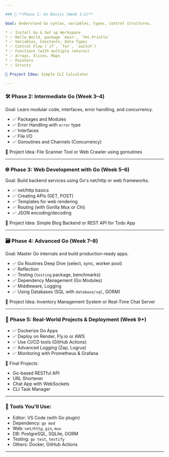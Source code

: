 ```yaml
---

### 🧱 **Phase 1: Go Basics (Week 1–2)**

Goal: Understand Go syntax, variables, types, control structures.

* ✅ Install Go & Set up Workspace
* ✅ Hello World, package `main`, `fmt.Println`
* ✅ Variables, Constants, Data Types
* ✅ Control Flow (`if`, `for`, `switch`)
* ✅ Functions (with multiple returns)
* ✅ Arrays, Slices, Maps
* ✅ Pointers
* ✅ Structs

📘 Project Idea: Simple CLI Calculator

---
```


### 🛠 **Phase 2: Intermediate Go (Week 3–4)**

Goal: Learn modular code, interfaces, error handling, and concurrency.

* ✅ Packages and Modules
* ✅ Error Handling with `error` type
* ✅ Interfaces
* ✅ File I/O
* ✅ Goroutines and Channels (Concurrency)

📘 Project Idea: File Scanner Tool or Web Crawler using goroutines

---

### 🌐 **Phase 3: Web Development with Go (Week 5–6)**

Goal: Build backend services using Go's net/http or web frameworks.

* ✅ net/http basics
* ✅ Creating APIs (GET, POST)
* ✅ Templates for web rendering
* ✅ Routing (with Gorilla Mux or Chi)
* ✅ JSON encoding/decoding

📘 Project Idea: Simple Blog Backend or REST API for Todo App

---

### 🗃 **Phase 4: Advanced Go (Week 7–8)**

Goal: Master Go internals and build production-ready apps.

* ✅ Go Routines Deep Dive (select, sync, worker pool)
* ✅ Reflection
* ✅ Testing (`testing` package, benchmarks)
* ✅ Dependency Management (Go Modules)
* ✅ Middleware, Logging
* ✅ Using Databases (SQL with `database/sql`, GORM)

📘 Project Idea: Inventory Management System or Real-Time Chat Server

---

### 🚀 **Phase 5: Real-World Projects & Deployment (Week 9+)**

* ✅ Dockerize Go Apps
* ✅ Deploy on Render, Fly.io or AWS
* ✅ Use CI/CD tools (GitHub Actions)
* ✅ Advanced Logging (Zap, Logrus)
* ✅ Monitoring with Prometheus & Grafana

📘 Final Projects:

* Go-based RESTful API
* URL Shortener
* Chat App with WebSockets
* CLI Task Manager

---

### 🔧 Tools You'll Use:

* Editor: VS Code (with Go plugin)
* Dependency: `go mod`
* Web: `net/http`, `gin`, `mux`
* DB: PostgreSQL, SQLite, GORM
* Testing: `go test`, `testify`
* Others: Docker, GitHub Actions

---

